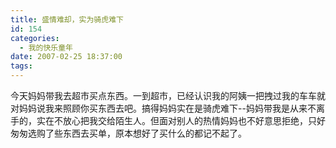 ```yaml
---
title: 盛情难却，实为骑虎难下
id: 154
categories:
  - 我的快乐童年
date: 2007-02-25 18:37:00
tags:
---
```


<div class="item-title">
<div class="item-label"><span class="itemOpr" id="itemId_35278459">今天妈妈带我去超市买点东西。一到超市，已经认识我的阿姨一把拽过我的车车就对妈妈说我来照顾你买东西去吧。搞得妈妈实在是骑虎难下--妈妈带我是从来不离手的，实在不放心把我交给陌生人。但面对别人的热情妈妈也不好意思拒绝，只好匆匆选购了些东西去买单，原本想好了买什么的都记不起了。</span></div>
</div>